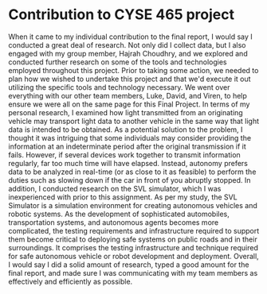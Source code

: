 # Contribution to CYSE 465 project
When it came to my individual contribution to the final report, I would say I conducted a great deal of research. Not only did I collect data, but I also engaged with my group member, Hajrah Choudhry, and we explored and conducted further research on some of the tools and technologies employed throughout this project. Prior to taking some action, we needed to plan how we wished to undertake this project and that we'd execute it out utilizing the specific tools and technology necessary. We went over everything with our other team members, Luke, David, and Viren, to help ensure we were all on the same page for this Final Project. In terms of my personal research, I examined how light transmitted from an originating vehicle may transport light data to another vehicle in the same way that light data is intended to be obtained. As a potential solution to the problem, I thought it was intriguing that some individuals may consider providing the information at an indeterminate period after the original transmission if it fails. However, if several devices work together to transmit information regularly, far too much time will have elapsed. Instead, autonomy prefers data to be analyzed in real-time (or as close to it as feasible) to perform the duties such as slowing down if the car in front of you abruptly stopped. In addition, I conducted research on the SVL simulator, which I was inexperienced with prior to this assignment. As per my study, the SVL Simulator is a simulation environment for creating autonomous vehicles and robotic systems. As the development of sophisticated automobiles, transportation systems, and autonomous agents becomes more complicated, the testing requirements and infrastructure required to support them become critical to deploying safe systems on public roads and in their surroundings. It comprises the testing infrastructure and technique required for safe autonomous vehicle or robot development and deployment. Overall, I would say I did a solid amount of research, typed a good amount for the final report, and made sure I was communicating with my team members as effectively and efficiently as possible. 
